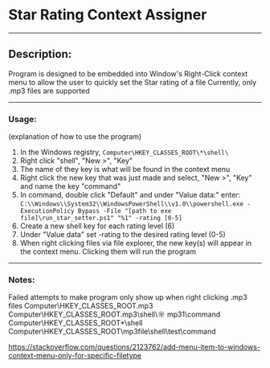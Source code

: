 # Star Rating Context Assigner
---
## Description:  
Program is designed to be embedded into Window's Right-Click context menu to allow the user to quickly set the Star rating of a file
Currently, only .mp3 files are supported

---
### Usage:
(explanation of how to use the program)
1. In the Windows registry, `Computer\HKEY_CLASSES_ROOT\*\shell\`
2. Right click "shell", "New >", "Key"
3. The name of they key is what will be found in the context menu
4. Right click the new key that was just made and select, "New >", "Key" and name the key "command"
5. In command, double click "Default" and under "Value data:" enter: `C:\\Windows\\System32\\WindowsPowerShell\\v1.0\\powershell.exe -ExecutionPolicy Bypass -File "[path to exe file]\run_star_setter.ps1" "%1" -rating [0-5]`
6. Create a new shell key for each rating level (6)
7. Under "Value data" set -rating to the desired rating level (0-5)
6. When right clicking files via file explorer, the new key(s) will appear in the context menu. Clicking them will run the program

---
### Notes:
Failed attempts to make program only show up when right clicking .mp3 files
Computer\HKEY_CLASSES_ROOT\.mp3
Computer\HKEY_CLASSES_ROOT\.mp3\shell\☼ mp31\command
Computer\HKEY_CLASSES_ROOT\*\shell
Computer\HKEY_CLASSES_ROOT\mp3file\shell\test\command

https://stackoverflow.com/questions/2123762/add-menu-item-to-windows-context-menu-only-for-specific-filetype
